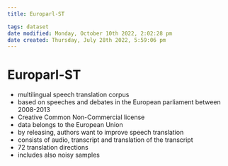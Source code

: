 ```yaml
---
title: Europarl-ST

tags: dataset 
date modified: Monday, October 10th 2022, 2:02:28 pm
date created: Thursday, July 28th 2022, 5:59:06 pm
---
```


# Europarl-ST
- multilingual speech translation corpus
- based on speeches and debates in the European parliament between 2008-2013
- Creative Common Non-Commercial license
- data belongs to the European Union
- by releasing, authors want to improve speech translation
- consists of audio, transcript and translation of the transcript
- 72 translation directions
- includes also noisy samples



